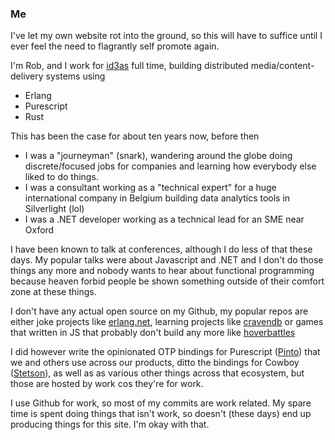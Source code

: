 ### Me

I've let my own website rot into the ground, so this will have to suffice until I ever feel the need to flagrantly self promote again.

I'm Rob, and I work for [id3as](https://github.com/robashton/) full time, building distributed media/content-delivery systems using

- Erlang
- Purescript
- Rust

This has been the case for about ten years now, before then

- I was a "journeyman" (snark), wandering around the globe doing discrete/focused jobs for companies and learning how everybody else liked to do things.
- I was a consultant working as a "technical expert" for a huge international company in Belgium building data analytics tools in Silverlight (lol)
- I was a .NET developer working as a technical lead for an SME near Oxford

I have been known to talk at conferences, although I do less of that these days. My popular talks were about Javascript and .NET and I don't do those things any more and nobody wants to hear about functional programming because heaven forbid people be shown something outside of their comfort zone at these things.

I don't have any actual open source on my Github, my popular repos are either joke projects like [erlang.net](https://github.com/robashton/erlang.net), learning projects like [cravendb](https://github.com/robashton/cravendb) or games that written in JS that probably don't build any more like [hoverbattles](https://github.com/robashton/hoverbattles)

I did however write the opinionated OTP bindings for Purescript ([Pinto](https://github.com/id3as/purescript-erl-pinto)) that we and others use across our products, ditto the bindings for Cowboy ([Stetson](https://github.com/id3as/purescript-erl-stetson)), as well as as various other things across that ecosystem, but those are hosted by work cos they're for work.

I use Github for work, so most of my commits are work related. My spare time is spent doing things that isn't work, so doesn't (these days) end up producing things for this site. I'm okay with that.
